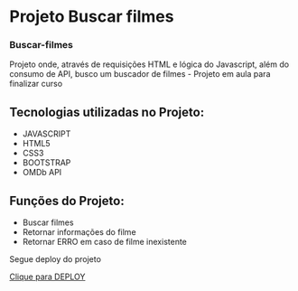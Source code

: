 # Projeto Buscar filmes
### Buscar-filmes

<p>Projeto onde, através de requisições HTML e lógica do Javascript, além do consumo de API, busco um buscador de filmes - Projeto em aula para finalizar curso</p>

<h2>Tecnologias utilizadas no Projeto:</h2>
<ul> 
 <li>JAVASCRIPT</li>
 <li>HTML5</li>
 <li>CSS3</li>
 <li>BOOTSTRAP</li>
 <li>OMDb API</li>
</ul>

<h2>Funções do Projeto:</h2>
<ul> 
 <li>Buscar filmes</li>
 <li>Retornar informações do filme</li>
 <li>Retornar ERRO em caso de filme inexistente</li>
</ul>

<p>Segue deploy do projeto</p>
<a class="nav-link" href="https://buscar-filmes-sable.vercel.app/">Clique para DEPLOY</a>
